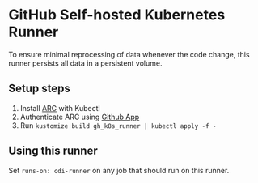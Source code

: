 # GitHub Self-hosted Kubernetes Runner

To ensure minimal reprocessing of data whenever the code change, this runner persists all data in a persistent volume.

## Setup steps

1. Install [ARC](https://github.com/actions-runner-controller/actions-runner-controller#installation) with Kubectl
2. Authenticate ARC using [Github App](https://github.com/actions-runner-controller/actions-runner-controller#deploying-using-github-app-authentication)
3. Run `kustomize build gh_k8s_runner | kubectl apply -f -`

## Using this runner

Set `runs-on: cdi-runner` on any job that should run on this runner.

